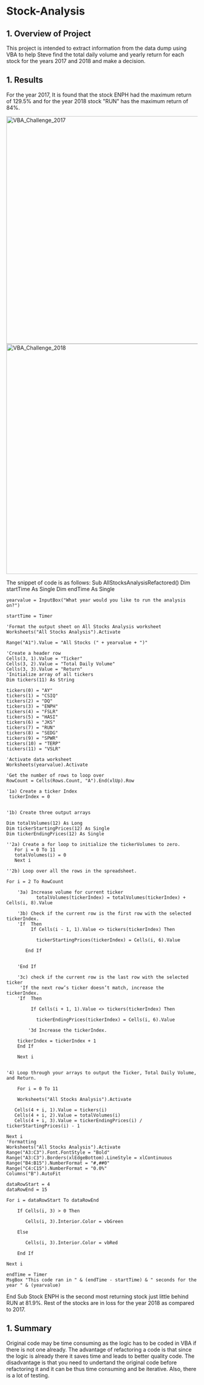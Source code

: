 # **Stock-Analysis**
## **1. Overview of Project**
This project is intended to extract information from the data dump using VBA to help Steve find the total daily volume and yearly return for each stock for the years 2017 and 2018 and make a decision.
## **1. Results**
For the year 2017, It is found that the stock ENPH had the maximum return of 129.5% and for the year 2018 stock "RUN" has the maximum return of 84%.

<img width="600" alt="VBA_Challenge_2017" src="https://user-images.githubusercontent.com/96554223/149631939-36f01ae9-9be7-4feb-a9cc-a919f4d13a4d.png">
<img width="607" alt="VBA_Challenge_2018" src="https://user-images.githubusercontent.com/96554223/149631930-8f5e8f95-2099-4e65-adba-818710b1b31c.png">

The snippet of code is as follows:
Sub AllStocksAnalysisRefactored()
    Dim startTime As Single
    Dim endTime  As Single

    yearvalue = InputBox("What year would you like to run the analysis on?")

    startTime = Timer
    
    'Format the output sheet on All Stocks Analysis worksheet
    Worksheets("All Stocks Analysis").Activate
    
    Range("A1").Value = "All Stocks (" + yearvalue + ")"
    
    'Create a header row
    Cells(3, 1).Value = "Ticker"
    Cells(3, 2).Value = "Total Daily Volume"
    Cells(3, 3).Value = "Return"
    'Initialize array of all tickers
    Dim tickers(11) As String

    tickers(0) = "AY"
    tickers(1) = "CSIQ"
    tickers(2) = "DQ"
    tickers(3) = "ENPH"
    tickers(4) = "FSLR"
    tickers(5) = "HASI"
    tickers(6) = "JKS"
    tickers(7) = "RUN"
    tickers(8) = "SEDG"
    tickers(9) = "SPWR"
    tickers(10) = "TERP"
    tickers(11) = "VSLR"
    
    'Activate data worksheet
    Worksheets(yearvalue).Activate
    
    'Get the number of rows to loop over
    RowCount = Cells(Rows.Count, "A").End(xlUp).Row
    
    '1a) Create a ticker Index
     tickerIndex = 0


    '1b) Create three output arrays
    
    Dim totalVolumes(12) As Long
    Dim tickerStartingPrices(12) As Single
    Dim tickerEndingPrices(12) As Single
    
    ''2a) Create a for loop to initialize the tickerVolumes to zero.
       For i = 0 To 11
       totalVolumes(i) = 0
       Next i
        
    ''2b) Loop over all the rows in the spreadsheet.

    For i = 2 To RowCount
    
        '3a) Increase volume for current ticker
               totalVolumes(tickerIndex) = totalVolumes(tickerIndex) + Cells(i, 8).Value
                
        '3b) Check if the current row is the first row with the selected tickerIndex.
        'If  Then
             If Cells(i - 1, 1).Value <> tickers(tickerIndex) Then

               tickerStartingPrices(tickerIndex) = Cells(i, 6).Value

           End If
            
            
        'End If
        
        '3c) check if the current row is the last row with the selected ticker
         'If the next row’s ticker doesn’t match, increase the tickerIndex.
        'If  Then
            
             If Cells(i + 1, 1).Value <> tickers(tickerIndex) Then

               tickerEndingPrices(tickerIndex) = Cells(i, 6).Value

            '3d Increase the tickerIndex.
            
        tickerIndex = tickerIndex + 1
        End If
        
        Next i
 
    
    '4) Loop through your arrays to output the Ticker, Total Daily Volume, and Return.

        For i = 0 To 11
        
        Worksheets("All Stocks Analysis").Activate
            
       Cells(4 + i, 1).Value = tickers(i)
       Cells(4 + i, 2).Value = totalVolumes(i)
       Cells(4 + i, 3).Value = tickerEndingPrices(i) / tickerStartingPrices(i) - 1
    
    Next i
    'Formatting
    Worksheets("All Stocks Analysis").Activate
    Range("A3:C3").Font.FontStyle = "Bold"
    Range("A3:C3").Borders(xlEdgeBottom).LineStyle = xlContinuous
    Range("B4:B15").NumberFormat = "#,##0"
    Range("C4:C15").NumberFormat = "0.0%"
    Columns("B").AutoFit

    dataRowStart = 4
    dataRowEnd = 15

    For i = dataRowStart To dataRowEnd
        
        If Cells(i, 3) > 0 Then
            
           Cells(i, 3).Interior.Color = vbGreen
            
        Else
        
           Cells(i, 3).Interior.Color = vbRed
            
        End If
        
    Next i
 
    endTime = Timer
    MsgBox "This code ran in " & (endTime - startTime) & " seconds for the year " & (yearvalue)

End Sub
Stock ENPH is the second most returning stock just little behind RUN at 81.9%. Rest of the stocks are in loss for the year 2018 as compared to 2017.
## **1. Summary**
Original code may be time consuming as the logic has to be coded in VBA if there is not one already. The advantage of refactoring a code is that since the logic is already there it saves time and leads to better quality code. The disadvantage is that you need to undertand the original code before refactoring it and it can be thus time consuming and be iterative. Also, there is a lot of testing.

